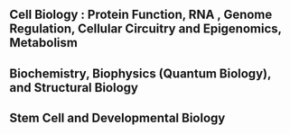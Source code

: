 ## Cell Biology : Protein Function, RNA , Genome Regulation, Cellular Circuitry and Epigenomics, Metabolism

## Biochemistry, Biophysics (Quantum Biology), and Structural Biology

## Stem Cell and Developmental Biology
